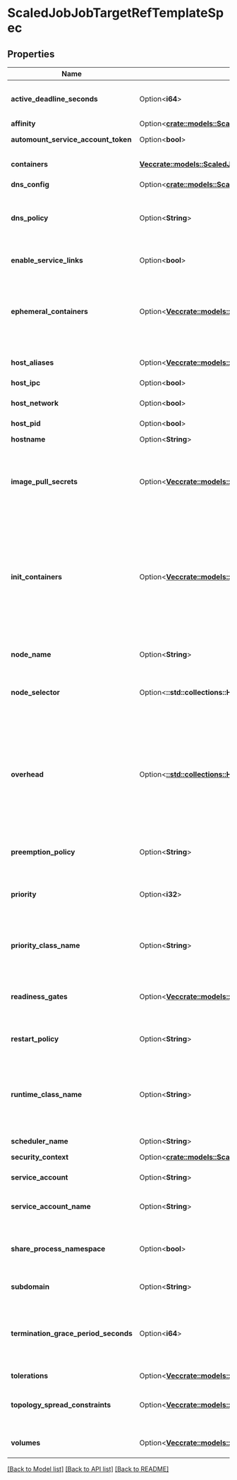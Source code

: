 # ScaledJobJobTargetRefTemplateSpec

## Properties

Name | Type | Description | Notes
------------ | ------------- | ------------- | -------------
**active_deadline_seconds** | Option<**i64**> | Optional duration in seconds the pod may be active on the node relative to StartTime before the system will actively try to mark it failed and kill associated containers. Value must be a positive integer. | [optional]
**affinity** | Option<[**crate::models::ScaledJobJobTargetRefTemplateSpecAffinity**](ScaledJob_jobTargetRef_template_spec_affinity.md)> |  | [optional]
**automount_service_account_token** | Option<**bool**> | AutomountServiceAccountToken indicates whether a service account token should be automatically mounted. | [optional]
**containers** | [**Vec<crate::models::ScaledJobJobTargetRefTemplateSpecContainers>**](ScaledJob_jobTargetRef_template_spec_containers.md) | List of containers belonging to the pod. Containers cannot currently be added or removed. There must be at least one container in a Pod. Cannot be updated. | 
**dns_config** | Option<[**crate::models::ScaledJobJobTargetRefTemplateSpecDnsConfig**](ScaledJob_jobTargetRef_template_spec_dnsConfig.md)> |  | [optional]
**dns_policy** | Option<**String**> | Set DNS policy for the pod. Defaults to \"ClusterFirst\". Valid values are 'ClusterFirstWithHostNet', 'ClusterFirst', 'Default' or 'None'. DNS parameters given in DNSConfig will be merged with the policy selected with DNSPolicy. To have DNS options set along with hostNetwork, you have to specify DNS policy explicitly to 'ClusterFirstWithHostNet'. | [optional]
**enable_service_links** | Option<**bool**> | EnableServiceLinks indicates whether information about services should be injected into pod's environment variables, matching the syntax of Docker links. Optional: Defaults to true. | [optional]
**ephemeral_containers** | Option<[**Vec<crate::models::ScaledJobJobTargetRefTemplateSpecEphemeralContainers>**](ScaledJob_jobTargetRef_template_spec_ephemeralContainers.md)> | List of ephemeral containers run in this pod. Ephemeral containers may be run in an existing pod to perform user-initiated actions such as debugging. This list cannot be specified when creating a pod, and it cannot be modified by updating the pod spec. In order to add an ephemeral container to an existing pod, use the pod's ephemeralcontainers subresource. This field is alpha-level and is only honored by servers that enable the EphemeralContainers feature. | [optional]
**host_aliases** | Option<[**Vec<crate::models::ScaledJobJobTargetRefTemplateSpecHostAliases>**](ScaledJob_jobTargetRef_template_spec_hostAliases.md)> | HostAliases is an optional list of hosts and IPs that will be injected into the pod's hosts file if specified. This is only valid for non-hostNetwork pods. | [optional]
**host_ipc** | Option<**bool**> | Use the host's ipc namespace. Optional: Default to false. | [optional]
**host_network** | Option<**bool**> | Host networking requested for this pod. Use the host's network namespace. If this option is set, the ports that will be used must be specified. Default to false. | [optional]
**host_pid** | Option<**bool**> | Use the host's pid namespace. Optional: Default to false. | [optional]
**hostname** | Option<**String**> | Specifies the hostname of the Pod If not specified, the pod's hostname will be set to a system-defined value. | [optional]
**image_pull_secrets** | Option<[**Vec<crate::models::ScaledJobJobTargetRefTemplateSpecImagePullSecrets>**](ScaledJob_jobTargetRef_template_spec_imagePullSecrets.md)> | ImagePullSecrets is an optional list of references to secrets in the same namespace to use for pulling any of the images used by this PodSpec. If specified, these secrets will be passed to individual puller implementations for them to use. For example, in the case of docker, only DockerConfig type secrets are honored. More info: https://kubernetes.io/docs/concepts/containers/images#specifying-imagepullsecrets-on-a-pod | [optional]
**init_containers** | Option<[**Vec<crate::models::ScaledJobJobTargetRefTemplateSpecContainers>**](ScaledJob_jobTargetRef_template_spec_containers.md)> | List of initialization containers belonging to the pod. Init containers are executed in order prior to containers being started. If any init container fails, the pod is considered to have failed and is handled according to its restartPolicy. The name for an init container or normal container must be unique among all containers. Init containers may not have Lifecycle actions, Readiness probes, Liveness probes, or Startup probes. The resourceRequirements of an init container are taken into account during scheduling by finding the highest request/limit for each resource type, and then using the max of of that value or the sum of the normal containers. Limits are applied to init containers in a similar fashion. Init containers cannot currently be added or removed. Cannot be updated. More info: https://kubernetes.io/docs/concepts/workloads/pods/init-containers/ | [optional]
**node_name** | Option<**String**> | NodeName is a request to schedule this pod onto a specific node. If it is non-empty, the scheduler simply schedules this pod onto that node, assuming that it fits resource requirements. | [optional]
**node_selector** | Option<**::std::collections::HashMap<String, String>**> | NodeSelector is a selector which must be true for the pod to fit on a node. Selector which must match a node's labels for the pod to be scheduled on that node. More info: https://kubernetes.io/docs/concepts/configuration/assign-pod-node/ | [optional]
**overhead** | Option<[**::std::collections::HashMap<String, crate::models::AnyOfintegerstring>**](anyOf<integer,string>.md)> | Overhead represents the resource overhead associated with running a pod for a given RuntimeClass. This field will be autopopulated at admission time by the RuntimeClass admission controller. If the RuntimeClass admission controller is enabled, overhead must not be set in Pod create requests. The RuntimeClass admission controller will reject Pod create requests which have the overhead already set. If RuntimeClass is configured and selected in the PodSpec, Overhead will be set to the value defined in the corresponding RuntimeClass, otherwise it will remain unset and treated as zero. More info: https://git.k8s.io/enhancements/keps/sig-node/20190226-pod-overhead.md This field is alpha-level as of Kubernetes v1.16, and is only honored by servers that enable the PodOverhead feature. | [optional]
**preemption_policy** | Option<**String**> | PreemptionPolicy is the Policy for preempting pods with lower priority. One of Never, PreemptLowerPriority. Defaults to PreemptLowerPriority if unset. This field is alpha-level and is only honored by servers that enable the NonPreemptingPriority feature. | [optional]
**priority** | Option<**i32**> | The priority value. Various system components use this field to find the priority of the pod. When Priority Admission Controller is enabled, it prevents users from setting this field. The admission controller populates this field from PriorityClassName. The higher the value, the higher the priority. | [optional]
**priority_class_name** | Option<**String**> | If specified, indicates the pod's priority. \"system-node-critical\" and \"system-cluster-critical\" are two special keywords which indicate the highest priorities with the former being the highest priority. Any other name must be defined by creating a PriorityClass object with that name. If not specified, the pod priority will be default or zero if there is no default. | [optional]
**readiness_gates** | Option<[**Vec<crate::models::ScaledJobJobTargetRefTemplateSpecReadinessGates>**](ScaledJob_jobTargetRef_template_spec_readinessGates.md)> | If specified, all readiness gates will be evaluated for pod readiness. A pod is ready when all its containers are ready AND all conditions specified in the readiness gates have status equal to \"True\" More info: https://git.k8s.io/enhancements/keps/sig-network/0007-pod-ready%2B%2B.md | [optional]
**restart_policy** | Option<**String**> | Restart policy for all containers within the pod. One of Always, OnFailure, Never. Default to Always. More info: https://kubernetes.io/docs/concepts/workloads/pods/pod-lifecycle/#restart-policy | [optional]
**runtime_class_name** | Option<**String**> | RuntimeClassName refers to a RuntimeClass object in the node.k8s.io group, which should be used to run this pod.  If no RuntimeClass resource matches the named class, the pod will not be run. If unset or empty, the \"legacy\" RuntimeClass will be used, which is an implicit class with an empty definition that uses the default runtime handler. More info: https://git.k8s.io/enhancements/keps/sig-node/runtime-class.md This is a beta feature as of Kubernetes v1.14. | [optional]
**scheduler_name** | Option<**String**> | If specified, the pod will be dispatched by specified scheduler. If not specified, the pod will be dispatched by default scheduler. | [optional]
**security_context** | Option<[**crate::models::ScaledJobJobTargetRefTemplateSpecSecurityContext2**](ScaledJob_jobTargetRef_template_spec_securityContext_2.md)> |  | [optional]
**service_account** | Option<**String**> | DeprecatedServiceAccount is a depreciated alias for ServiceAccountName. Deprecated: Use serviceAccountName instead. | [optional]
**service_account_name** | Option<**String**> | ServiceAccountName is the name of the ServiceAccount to use to run this pod. More info: https://kubernetes.io/docs/tasks/configure-pod-container/configure-service-account/ | [optional]
**share_process_namespace** | Option<**bool**> | Share a single process namespace between all of the containers in a pod. When this is set containers will be able to view and signal processes from other containers in the same pod, and the first process in each container will not be assigned PID 1. HostPID and ShareProcessNamespace cannot both be set. Optional: Default to false. | [optional]
**subdomain** | Option<**String**> | If specified, the fully qualified Pod hostname will be \"<hostname>.<subdomain>.<pod namespace>.svc.<cluster domain>\". If not specified, the pod will not have a domainname at all. | [optional]
**termination_grace_period_seconds** | Option<**i64**> | Optional duration in seconds the pod needs to terminate gracefully. May be decreased in delete request. Value must be non-negative integer. The value zero indicates delete immediately. If this value is nil, the default grace period will be used instead. The grace period is the duration in seconds after the processes running in the pod are sent a termination signal and the time when the processes are forcibly halted with a kill signal. Set this value longer than the expected cleanup time for your process. Defaults to 30 seconds. | [optional]
**tolerations** | Option<[**Vec<crate::models::ScaledJobJobTargetRefTemplateSpecTolerations>**](ScaledJob_jobTargetRef_template_spec_tolerations.md)> | If specified, the pod's tolerations. | [optional]
**topology_spread_constraints** | Option<[**Vec<crate::models::ScaledJobJobTargetRefTemplateSpecTopologySpreadConstraints>**](ScaledJob_jobTargetRef_template_spec_topologySpreadConstraints.md)> | TopologySpreadConstraints describes how a group of pods ought to spread across topology domains. Scheduler will schedule pods in a way which abides by the constraints. This field is only honored by clusters that enable the EvenPodsSpread feature. All topologySpreadConstraints are ANDed. | [optional]
**volumes** | Option<[**Vec<crate::models::ScaledJobJobTargetRefTemplateSpecVolumes>**](ScaledJob_jobTargetRef_template_spec_volumes.md)> | List of volumes that can be mounted by containers belonging to the pod. More info: https://kubernetes.io/docs/concepts/storage/volumes | [optional]

[[Back to Model list]](../README.md#documentation-for-models) [[Back to API list]](../README.md#documentation-for-api-endpoints) [[Back to README]](../README.md)


